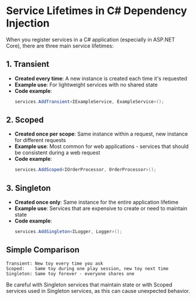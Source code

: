 # Service Lifetimes in C# Dependency Injection

When you register services in a C# application (especially in ASP.NET Core), there are three main service lifetimes:

## 1. Transient
- **Created every time**: A new instance is created each time it's requested
- **Example use**: For lightweight services with no shared state
- **Code example**:
  ```csharp
  services.AddTransient<IExampleService, ExampleService>();
  ```

## 2. Scoped
- **Created once per scope**: Same instance within a request, new instance for different requests
- **Example use**: Most common for web applications - services that should be consistent during a web request
- **Code example**:
  ```csharp
  services.AddScoped<IOrderProcessor, OrderProcessor>();
  ```

## 3. Singleton
- **Created once only**: Same instance for the entire application lifetime
- **Example use**: Services that are expensive to create or need to maintain state
- **Code example**:
  ```csharp
  services.AddSingleton<ILogger, Logger>();
  ```

## Simple Comparison

```
Transient: New toy every time you ask
Scoped:    Same toy during one play session, new toy next time
Singleton: Same toy forever - everyone shares one
```

Be careful with Singleton services that maintain state or with Scoped services used in Singleton services, as this can cause unexpected behavior.
